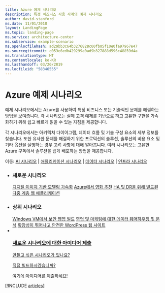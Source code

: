 ```yaml
---
title: Azure 예제 시나리오
description: 특정 비즈니스 사용 사례의 예제 시나리오
author: david-stanford
ms.date: 11/01/2018
layout: LandingPage
ms.topic: landing-page
ms.service: architecture-center
ms.subservice: example-scenario
ms.openlocfilehash: ad29bb3c64b3276828c00fb05f10e0fa97967e47
ms.sourcegitcommit: c053e6edb429299a0ad9b327888d596c48859d4a
ms.translationtype: HT
ms.contentlocale: ko-KR
ms.lasthandoff: 03/20/2019
ms.locfileid: "58346555"
---
```

# <a name="azure-example-scenarios"></a>Azure 예제 시나리오

예제 시나리오에서는 Azure를 사용하여 특정 비즈니스 또는 기술적인 문제를 해결하는 방법을 보여줍니다. 각 시나리오는 실제 고객 예제를 기반으로 하고 고유한 구현을 가속화하기 위해 쉽고 빠르게 읽을 수 있는 지침을 제공합니다.

각 시나리오에서는 아키텍처 다이어그램, 데이터 흐름 및 기술 구성 요소의 세부 정보를 찾습니다. 또한 유사한 문제를 해결하기 위한 프로덕션의 솔루션, 솔루션의 비용 요소 및 기타 옵션을 실행하는 경우 고려 사항에 대해 알아봅니다. 여러 시나리오는 고유한 Azure 구독에서 솔루션을 쉽게 배포하는 방법을 제공합니다.

이동: [AI 시나리오](#ai-scenarios) | [애플리케이션 시나리오](#application-scenarios) | [데이터 시나리오](#data-scenarios) | [인프라 시나리오](#infrastructure-scenarios)

<!-- markdownlint-disable MD033 -->

<ul class="panelContent cardsL">
    <li>
        <div class="cardSize">
            <div class="cardPadding">
                <div class="card">
                    <div class="cardText">
                        <h3>새로운 시나리오</h3>
                        <a class="barLink" href="/azure/architecture/example-scenario/infrastructure/image-modeling" data-linktype="absolute-path">디지털 이미지 기반 모델링 가속화</a>
                        <a class="barLink" href="/azure/architecture/example-scenario/ai/movie-recommendations" data-linktype="absolute-path">Azure에서 영화 추천</a>
                        <a class="barLink" href="/azure/architecture/example-scenario/infrastructure/multi-tier-app-disaster-recovery" data-linktype="absolute-path">HA 및 DR을 위해 빌드된 다중 계층 웹 애플리케이션</a>
                    </div>
                </div>
            </div>
        </div>
    </li>
    <li>
        <div class="cardSize">
            <div class="cardPadding">
                <div class="card">
                    <div class="cardText">
                        <h3>상위 시나리오</h3>
                        <a class="barLink" href="/azure/architecture/example-scenario/infrastructure/regulated-multitier-app" data-linktype="absolute-path">Windows VM에서 보안 웹앱 빌드</a>
                        <a class="barLink" href="/azure/architecture/example-scenario/data/data-warehouse" data-linktype="absolute-path">영업 및 마케팅에 대한 데이터 웨어하우징 및 분석</a>
                        <a class="barLink" href="/azure/architecture/example-scenario/infrastructure/wordpress" data-linktype="absolute-path">확장성이 뛰어나고 안전한 WordPress 웹 사이트</a>
                    </div>
                </div>
            </div>
        </div>
    </li>
    <li>
        <div class="cardSize">
            <div class="cardPadding">
                <div class="card">
                    <div class="cardText">
                        <a href="https://azure-architecture.uservoice.com/forums/918625-architecture-guidance" data-linktype="external">
                            <div class="cardSize cardsF">
                                <div class="cardPadding">
                                    <div class="card">
                                        <div class="cardImageOuter">
                                            <div class="cardImage">
                                                <img src="https://docs.microsoft.com/en-us/media/common/i_feedback.svg" alt="" data-linktype="external">
                                            </div>
                                        </div>
                                        <div class="cardText">
                                            <h3 class="x-hidden-focus">새로운 시나리오에 대한 아이디어 제출</h3>
                                            <p>만들고 싶은 시나리오가 있나요?</p>
                                            <p>직접 빌드하시겠습니까?</p>
                                            <p>여기에 아이디어를 제출하세요!</p>
                                        </div>
                                    </div>
                                </div>
                            </div>
                        </a>
                    </div>
                </div>
            </div>
        </div>
    </li>
</ul>

[!INCLUDE [articles](../../includes/scenario_articles.md)]
